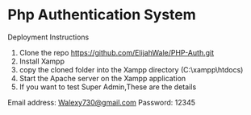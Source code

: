 
<h1>Php Authentication System</h1>

<p> Deployment Instructions </p>

1. Clone the repo https://github.com/ElijahWale/PHP-Auth.git
2. Install Xampp 
3. copy the cloned folder into the Xampp directory (C:\xampp\htdocs)
4. Start the Apache server on the Xampp application
5. If you want to test Super Admin,These are the details

Email address: Walexy730@gmail.com
Password: 12345

